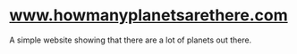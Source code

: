 # www.howmanyplanetsarethere.com

A simple website showing that there are a lot of planets out there.
